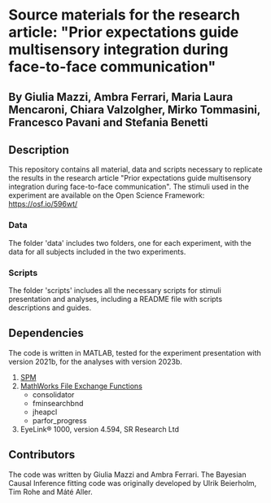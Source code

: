 # Source materials for the research article: "Prior expectations guide multisensory integration during face-to-face communication"
## By Giulia Mazzi, Ambra Ferrari, Maria Laura Mencaroni, Chiara Valzolgher, Mirko Tommasini, Francesco Pavani and Stefania Benetti

## Description
This repository contains all material, data and scripts necessary to replicate the results in the research article "Prior expectations guide multisensory integration during face-to-face communication".
The stimuli used in the experiment are available on the Open Science Framework: https://osf.io/596wt/

### Data
The folder 'data' includes two folders, one for each experiment, with the data for all subjects included in the two experiments.

### Scripts
The folder 'scripts' includes all the necessary scripts for stimuli presentation and analyses, including a README file with scripts descriptions and guides.

## Dependencies
The code is written in MATLAB, tested for the experiment presentation with version 2021b, for the analyses with version 2023b.

1. [SPM](https://www.fil.ion.ucl.ac.uk/spm/)
2. [MathWorks File Exchange Functions](https://uk.mathworks.com/matlabcentral/fileexchange/?s_tid=gn_mlc_fx)
   * consolidator
   * fminsearchbnd
   * jheapcl
   * parfor_progress
3. EyeLink® 1000, version 4.594, SR Research Ltd

## Contributors
The code was written by Giulia Mazzi and Ambra Ferrari. The Bayesian Causal Inference fitting code was originally developed by Ulrik Beierholm, Tim Rohe and Máté Aller.
